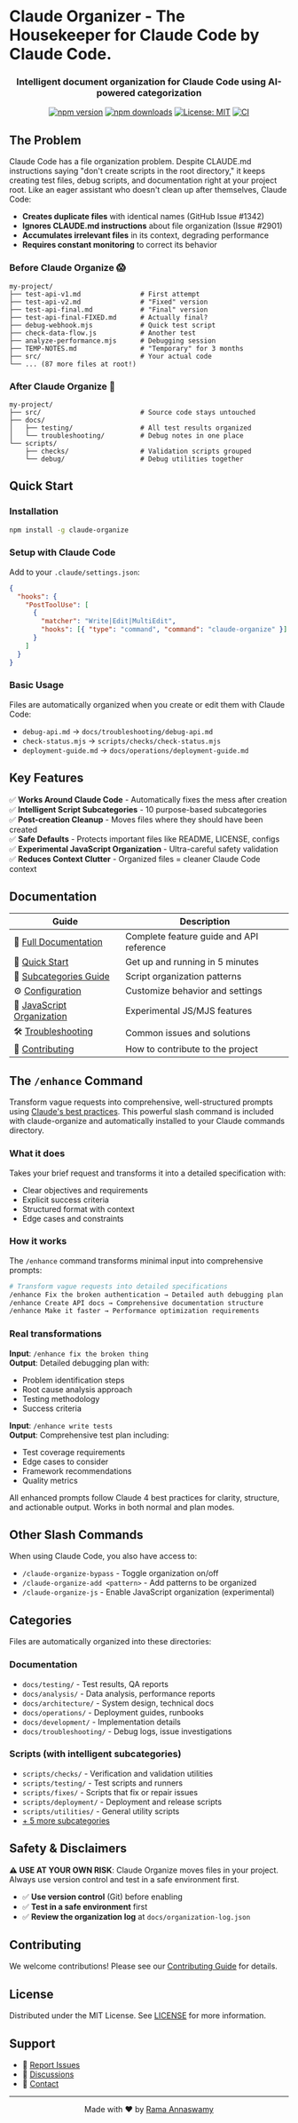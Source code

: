 # Claude Organizer - The Housekeeper for Claude Code by Claude Code.

<div align="center">

<h3>Intelligent document organization for Claude Code using AI-powered categorization</h3>

[![npm version](https://badge.fury.io/js/claude-organize.svg)](https://www.npmjs.com/package/claude-organize)
[![npm downloads](https://img.shields.io/npm/dm/claude-organize.svg)](https://www.npmjs.com/package/claude-organize)
[![License: MIT](https://img.shields.io/badge/License-MIT-yellow.svg)](https://opensource.org/licenses/MIT)
[![CI](https://github.com/ramakay/claude-organizer/actions/workflows/ci.yml/badge.svg)](https://github.com/ramakay/claude-organizer/actions/workflows/ci.yml)

</div>

## The Problem

Claude Code has a file organization problem. Despite CLAUDE.md instructions saying "don't create scripts in the root directory," it keeps creating test files, debug scripts, and documentation right at your project root. Like an eager assistant who doesn't clean up after themselves, Claude Code:

- **Creates duplicate files** with identical names (GitHub Issue #1342)
- **Ignores CLAUDE.md instructions** about file organization (Issue #2901)
- **Accumulates irrelevant files** in its context, degrading performance
- **Requires constant monitoring** to correct its behavior

### Before Claude Organize 😱

```
my-project/
├── test-api-v1.md               # First attempt
├── test-api-v2.md               # "Fixed" version
├── test-api-final.md            # "Final" version
├── test-api-final-FIXED.md      # Actually final?
├── debug-webhook.mjs            # Quick test script
├── check-data-flow.js           # Another test
├── analyze-performance.mjs      # Debugging session
├── TEMP-NOTES.md                # "Temporary" for 3 months
├── src/                         # Your actual code
└── ... (87 more files at root!)
```

### After Claude Organize 🎉

```
my-project/
├── src/                         # Source code stays untouched
├── docs/
│   ├── testing/                 # All test results organized
│   └── troubleshooting/         # Debug notes in one place
└── scripts/
    ├── checks/                  # Validation scripts grouped
    └── debug/                   # Debug utilities together
```

## Quick Start

### Installation

```bash
npm install -g claude-organize
```

### Setup with Claude Code

Add to your `.claude/settings.json`:

```json
{
  "hooks": {
    "PostToolUse": [
      {
        "matcher": "Write|Edit|MultiEdit",
        "hooks": [{ "type": "command", "command": "claude-organize" }]
      }
    ]
  }
}
```

### Basic Usage

Files are automatically organized when you create or edit them with Claude Code:

- `debug-api.md` → `docs/troubleshooting/debug-api.md`
- `check-status.mjs` → `scripts/checks/check-status.mjs`
- `deployment-guide.md` → `docs/operations/deployment-guide.md`

## Key Features

✅ **Works Around Claude Code** - Automatically fixes the mess after creation  
✅ **Intelligent Script Subcategories** - 10 purpose-based subcategories  
✅ **Post-creation Cleanup** - Moves files where they should have been created  
✅ **Safe Defaults** - Protects important files like README, LICENSE, configs  
✅ **Experimental JavaScript Organization** - Ultra-careful safety validation  
✅ **Reduces Context Clutter** - Organized files = cleaner Claude Code context

## Documentation

| **Guide**                                                   | **Description**                          |
| ----------------------------------------------------------- | ---------------------------------------- |
| 📖 [Full Documentation](docs/)                              | Complete feature guide and API reference |
| 🚀 [Quick Start](docs/quick-start.md)                       | Get up and running in 5 minutes          |
| 📂 [Subcategories Guide](docs/subcategories.md)             | Script organization patterns             |
| ⚙️ [Configuration](docs/configuration.md)                   | Customize behavior and settings          |
| 🔧 [JavaScript Organization](docs/js-organization-guide.md) | Experimental JS/MJS features             |
| 🛠️ [Troubleshooting](docs/troubleshooting/)                 | Common issues and solutions              |
| 🤝 [Contributing](CONTRIBUTING.md)                          | How to contribute to the project         |

## The `/enhance` Command

Transform vague requests into comprehensive, well-structured prompts using [Claude's best practices](https://docs.anthropic.com/en/docs/build-with-claude/prompt-engineering/claude-4-best-practices). This powerful slash command is included with claude-organize and automatically installed to your Claude commands directory.

### What it does

Takes your brief request and transforms it into a detailed specification with:

- Clear objectives and requirements
- Explicit success criteria
- Structured format with context
- Edge cases and constraints

### How it works

The `/enhance` command transforms minimal input into comprehensive prompts:

```bash
# Transform vague requests into detailed specifications
/enhance Fix the broken authentication → Detailed auth debugging plan
/enhance Create API docs → Comprehensive documentation structure
/enhance Make it faster → Performance optimization requirements
```

### Real transformations

**Input**: `/enhance fix the broken thing`  
**Output**: Detailed debugging plan with:

- Problem identification steps
- Root cause analysis approach
- Testing methodology
- Success criteria

**Input**: `/enhance write tests`  
**Output**: Comprehensive test plan including:

- Test coverage requirements
- Edge cases to consider
- Framework recommendations
- Quality metrics

All enhanced prompts follow Claude 4 best practices for clarity, structure, and actionable output. Works in both normal and plan modes.

## Other Slash Commands

When using Claude Code, you also have access to:

- `/claude-organize-bypass` - Toggle organization on/off
- `/claude-organize-add <pattern>` - Add patterns to be organized
- `/claude-organize-js` - Enable JavaScript organization (experimental)

## Categories

Files are automatically organized into these directories:

### Documentation

- `docs/testing/` - Test results, QA reports
- `docs/analysis/` - Data analysis, performance reports
- `docs/architecture/` - System design, technical docs
- `docs/operations/` - Deployment guides, runbooks
- `docs/development/` - Implementation details
- `docs/troubleshooting/` - Debug logs, issue investigations

### Scripts (with intelligent subcategories)

- `scripts/checks/` - Verification and validation utilities
- `scripts/testing/` - Test scripts and runners
- `scripts/fixes/` - Scripts that fix or repair issues
- `scripts/deployment/` - Deployment and release scripts
- `scripts/utilities/` - General utility scripts
- [+ 5 more subcategories](docs/subcategories.md)

## Safety & Disclaimers

**⚠️ USE AT YOUR OWN RISK**: Claude Organize moves files in your project. Always use version control and test in a safe environment first.

- ✅ **Use version control** (Git) before enabling
- ✅ **Test in a safe environment** first
- ✅ **Review the organization log** at `docs/organization-log.json`

## Contributing

We welcome contributions! Please see our [Contributing Guide](CONTRIBUTING.md) for details.

## License

Distributed under the MIT License. See [LICENSE](LICENSE) for more information.

## Support

- 📝 [Report Issues](https://github.com/ramakay/claude-organize/issues)
- 💬 [Discussions](https://github.com/ramakay/claude-organize/discussions)
- 📧 [Contact](mailto:your-email@example.com)

---

<div align="center">
Made with ❤️ by <a href="https://github.com/ramakay">Rama Annaswamy</a>
</div>

